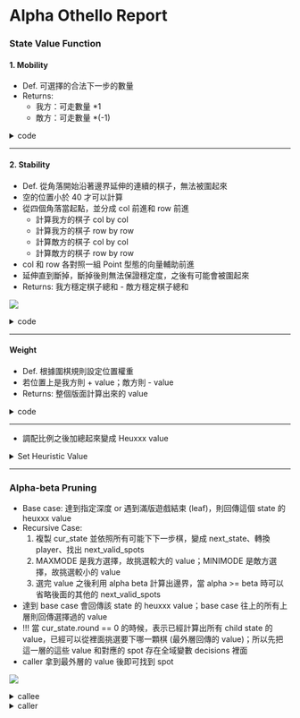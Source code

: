 # Alpha Othello Report

### State Value Function

#### 1. Mobility
- Def. 可選擇的合法下一步的數量
- Returns:
    - 我方：可走數量 *1
    - 敵方：可走數量 *(-1)

<details>
<summary>code</summary>

```cpp=
// num of possible next moves
int mobility() { return (cur_player == Player ? 1 : -1) * next_valid_spots.size(); }
```
</details>

---

#### 2. Stability
- Def. 從角落開始沿著邊界延伸的連續的棋子，無法被圍起來
- 空的位置小於 40 才可以計算
- 從四個角落當起點，並分成 col 前進和 row 前進
    - 計算我方的棋子 col by col
    - 計算我方的棋子 row by row
    - 計算敵方的棋子 col by col
    - 計算敵方的棋子 row by row
- col 和 row 各對照一組 Point 型態的向量輔助前進
- 延伸直到斷掉，斷掉後則無法保證穩定度，之後有可能會被圍起來
- Returns: 我方穩定棋子總和 - 敵方穩定棋子總和

![](https://i.imgur.com/OuWCFqZ.jpg)


<details>
<summary>code</summary>

```cpp=
int stability() {
    // left-top -> right-top -> left-buttom -> right-buttom
    const Point col_corner[4] = {
        Point(0, 0), Point(0, 7),
        Point(7, 0), Point(7, 7)};
    const Point col_vector[4] = {
        Point(0, 1), Point(0, -1)};
    // left-top -> left-buttom -> right-top -> right-buttom
    const Point row_corner[4] = {
        Point(0, 0), Point(7, 0),
        Point(0, 7), Point(7, 7)};
    const Point row_vector[4] = {
        Point(0, 1), Point(-1, 0)};

    // no need to check stability
    if (disc_counts[EMPTY] >= 40)
        return 0;

    int stable_discs = 0;
    for (int cn = 0; cn < 4; cn++) {
        // check player: moving col by col from each corner
        Point pos = col_corner[cn];
        for (int move = 1; move <= 6; move++) {
            if (get_disc(pos) != Player)
                break;
            stable_discs++;
            pos = pos + col_vector[cn % 2];
        }
        pos = row_corner[cn];
        for (int move = 1; move <= 6; move++) {
            if (get_disc(pos) != Player)
                break;
            stable_discs++;
            pos = pos + row_vector[cn % 2];
        }
        // check opponent: moving col by col from each corner
        pos = col_corner[cn];
        for (int move = 1; move <= 6; move++) {
            if (get_disc(pos) != get_next_player(Player))
                break;
            stable_discs--;
            pos = pos + col_vector[cn % 2];
        }
        pos = row_corner[cn];
        for (int move = 1; move <= 6; move++) {
            if (get_disc(pos) != get_next_player(Player))
                break;
            stable_discs--;
            pos = pos + row_vector[cn % 2];
        }
    }
    return stable_discs;
}
```

</details>

---

#### Weight
- Def. 根據圍棋規則設定位置權重
- 若位置上是我方則 + value；敵方則 - value
- Returns: 整個版面計算出來的 value

<details>
<summary>code</summary>

```cpp=
int weight() {
    // plus := player, minus := opponent
    const int weight_matrix[SIZE][SIZE] = {
        {4, -3, 2, 2, 2, 2, -3, 4},
        {-3, -4, -1, -1, -1, -1, -4, -3},
        {2, -1, 1, 0, 0, 1, -1, 2},
        {2, -1, 0, 1, 1, 0, -1, 2},
        {2, -1, 0, 1, 1, 0, -1, 2},
        {2, -1, 1, 0, 0, 1, -1, 2},
        {-3, -4, -1, -1, -1, -1, -4, -3},
        {4, -3, 2, 2, 2, 2, -3, 4}};

    int ret = 0, opponent = get_next_player(Player);
    for (int i = 0; i < SIZE; i++) {
        for (int j = 0; j < SIZE; j++) {
            if (board[i][j] == Player)
                ret += weight_matrix[i][j];
            else if (board[i][j] == opponent)
                ret -= weight_matrix[i][j];
        }
    }
    return ret;
}
```
</details>

---

- 調配比例之後加總起來變成 Heuxxx value

<details>
<summary>Set Heuristic Value</summary>

```cpp=
void set_heuristic() {
    heuristic = 0;
    // count the number of discs
    int opponent = get_next_player(Player);
    for (int i = 0; i < SIZE; i++) {
        for (int j = 0; j < SIZE; j++){
            if (board[i][j] == Player)
                disc_counts[Player]++;
            else if (board[i][j] == opponent)
                disc_counts[opponent]++;
            else
                disc_counts[EMPTY]++;
        }
    }
    int bias = disc_counts[Player] - disc_counts[opponent];
    if (done) {
        heuristic = bias;
        return;
    }
    heuristic = weight() + 2 * mobility() + 2 * stability();
}
```
</details>

---


### Alpha-beta Pruning

- Base case: 達到指定深度 or 遇到滿版遊戲結束 (leaf)，則回傳這個 state 的 heuxxx value
- Recursive Case:
    1. 複製 cur_state 並依照所有可能下下一步棋，變成 next_state、轉換 player、找出 next_valid_spots
    2. MAXMODE 是我方選擇，故挑選較大的 value；MINIMODE 是敵方選擇，故挑選較小的 value
    3. 選完 value 之後利用 alpha beta 計算出邊界，當 alpha >= beta 時可以省略後面的其他的 next_valid_spots
- 達到 base case 會回傳該 state 的 heuxxx value；base case 往上的所有上層則回傳選擇過的 value
- !!! 當 cur_state.round == 0 的時候，表示已經計算出所有 child state 的 value，已經可以從裡面挑選要下哪一顆棋 (最外層回傳的 value)；所以先把這一層的這些 value 和對應的 spot 存在全域變數 decisions 裡面
- caller 拿到最外層的 value 後即可找到 spot

![](https://i.imgur.com/QApdCWe.jpg)


<details>
<summary>callee</summary>

```cpp=
vector<pair<int, Point>> decisions;
int Minimax(OthelloState cur_state, int depth, int alpha, int beta, int mode) {
    if (depth == 0 || cur_state.done) {
        cur_state.set_heuristic();
        return cur_state.heuristic;
    } 
    if (mode == MAXMODE) {
        int value = -INF;
        for (Point spot : cur_state.next_valid_spots) {
            // 1. set up next state_state
            OthelloState next_state = cur_state;
            next_state.put_disc(spot);
            // 2. the heuristic value chosen by next_state
            int rec = Minimax(next_state, depth - 1, alpha, beta, MINIMODE);
            value = max(value, rec);
            alpha = max(alpha, value);
            // 3. if this state is the outer state which needs to choose next move,
            //    then rec will be one of the suitable decision
            //    so put the heuristic value and corresponding spot into map.
            if (cur_state.round == 0)
                decisions.push_back(pair<int, Point>(rec, spot));
            if (alpha >= beta)
                break;
        }
        return value;
    } else if (mode == MINIMODE) {
        int value = INF;
        for (Point spot : cur_state.next_valid_spots) {
            OthelloState next_state = cur_state;
            next_state.put_disc(spot);
            int rec = Minimax(next_state, depth - 1, alpha, beta, MAXMODE);
            value = min(value, rec);
            beta = min(beta, value);
            if (cur_state.round == 0)
                decisions.push_back(pair<int, Point>(rec, spot));
            if (beta <= alpha)
                break;
        }
        return value;
    }
    return 0;
}
```
</details>

<details>
<summary>caller</summary>

```cpp=
void write_valid_spot(ofstream &fout) {
    OthelloState cur_othello(Board);
    // find the heuristic value we should choose this state
    int value = Minimax(cur_othello, PRECISION, -INF, INF, MAXMODE);
    Point next_disc;
    for (pair<int, Point> it : decisions) {
        if (it.first == value)
            next_disc = it.second;
    }
    fout << next_disc.x << " " << next_disc.y << endl;
    fout.flush();
}
```

</details>
